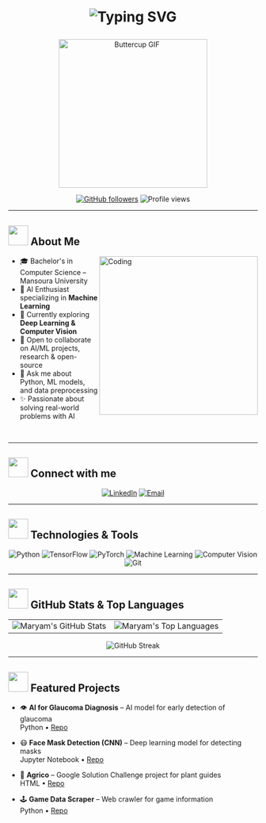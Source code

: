 # <p align="center"><img src="https://readme-typing-svg.herokuapp.com?font=Arial&size=28&duration=3000&pause=1000&color=8A2BE2&center=true&vCenter=true&width=600&lines=Hi+there%2C+I'm+Maryam+Alaa!+%F0%9F%91%8B;AI+Enthusiast+%F0%9F%A4%96;Machine+Learning+Specialist+%F0%9F%94%97;Problem+Solver+%F0%9F%92%AB" alt="Typing SVG" /></p>

<p align="center">
  <img src="https://media4.giphy.com/media/v1.Y2lkPTc5MGI3NjExY3l3YWw1Nzd6dHZpYmJvZjJrZml3enhmZmk0ZDluYjNsb2F4aGs2aiZlcD12MV9pbnRlcm5hbF9naWZfYnlfaWQmY3Q9Zw/rtuReiKtOESic/giphy.gif" alt="Buttercup GIF" width="300"/>
</p>

<div align="center">

[![GitHub followers](https://img.shields.io/github/followers/MARYAM-ALAA?style=social&label=Follow)](https://github.com/MARYAM-ALAA)
![Profile views](https://komarev.com/ghpvc/?username=MARYAM-ALAA&style=flat&label=Views&color=8A2BE2)

</div>

---

## <img src="https://media.giphy.com/media/WUlplcMpOCEmTGBtBW/giphy.gif" width="40"> About Me

<img align="right" alt="Coding" width="320" src="https://media.giphy.com/media/L1R1tvI9svkIWwpVYr/giphy.gif">

- 🎓 Bachelor's in Computer Science – Mansoura University  
- 🤖 AI Enthusiast specializing in **Machine Learning**  
- 🌱 Currently exploring **Deep Learning & Computer Vision**  
- 👯 Open to collaborate on AI/ML projects, research & open-source  
- 💬 Ask me about Python, ML models, and data preprocessing  
- ✨ Passionate about solving real-world problems with AI  

<br clear="both"/>

---

## <img src="https://media.giphy.com/media/LnQjpWaON8nhr21vNW/giphy.gif" width="40"> Connect with me

<div align="center">

[![LinkedIn](https://img.shields.io/badge/LinkedIn-8A2BE2?style=for-the-badge&logo=linkedin&logoColor=white)](https://www.linkedin.com/in/maryam-alaa204/)
[![Email](https://img.shields.io/badge/Email-Contact%20me-9370DB?style=for-the-badge&logo=gmail&logoColor=white)](mailto:maryamahmedb17@gmail.com)

</div>

---

## <img src="https://media.giphy.com/media/iY8CRBdQXODJSCERIr/giphy.gif" width="40"> Technologies & Tools

<div align="center">

![Python](https://img.shields.io/badge/-Python-8A2BE2?style=for-the-badge&logo=python&logoColor=white)
![TensorFlow](https://img.shields.io/badge/-TensorFlow-9370DB?style=for-the-badge&logo=tensorflow&logoColor=white)
![PyTorch](https://img.shields.io/badge/-PyTorch-8A2BE2?style=for-the-badge&logo=pytorch&logoColor=white)
![Machine Learning](https://img.shields.io/badge/-Machine%20Learning-9370DB?style=for-the-badge&logo=scikitlearn&logoColor=white)
![Computer Vision](https://img.shields.io/badge/-Computer%20Vision-8A2BE2?style=for-the-badge&logo=opencv&logoColor=white)
![Git](https://img.shields.io/badge/-Git-9370DB?style=for-the-badge&logo=git&logoColor=white)

</div>

---

## <img src="https://media.giphy.com/media/W5eoZHPpUx9sapR0eu/giphy.gif" width="40"> GitHub Stats & Top Languages

<div align="center">
  <table>
    <tr>
      <td>
        <img src="https://github-readme-stats.vercel.app/api?username=MARYAM-ALAA&show_icons=true&title_color=8A2BE2&icon_color=9370DB&text_color=ffffff&bg_color=0d1117&border_color=9370DB&hide_border=true&include_all_commits=true&count_private=true" alt="Maryam's GitHub Stats" />
      </td>
      <td>
        <img src="https://github-readme-stats.vercel.app/api/top-langs/?username=MARYAM-ALAA&layout=compact&title_color=8A2BE2&text_color=ffffff&bg_color=0d1117&border_color=9370DB&hide_border=true&langs_count=8" alt="Maryam's Top Languages" />
      </td>
    </tr>
  </table>
</div>

<div align="center">
  <img src="https://streak-stats.demolab.com/?user=MARYAM-ALAA&background=0D1117&ring=8A2BE2&fire=9370DB&currStreakNum=ffffff&sideNums=ffffff&currStreakLabel=9370DB&sideLabels=8A2BE2&dates=cccccc&border=9370DB&hide_border=true" alt="GitHub Streak"/>
</div>

---

## <img src="https://media.giphy.com/media/j2pOGeGYKe2xCCKwfi/giphy.gif" width="40"> Featured Projects

- 👁️ **AI for Glaucoma Diagnosis** – AI model for early detection of glaucoma  
  Python • [Repo](https://github.com/MARYAM-ALAA/AI-for-Glaucoma-Diagnosis-A-Research-Project.)

- 😷 **Face Mask Detection (CNN)** – Deep learning model for detecting masks  
  Jupyter Notebook • [Repo](https://github.com/MARYAM-ALAA/Face_Mask_CNN)

- 🌱 **Agrico** – Google Solution Challenge project for plant guides  
  HTML • [Repo](https://github.com/MARYAM-ALAA/Agrico)

- 🕹 **Game Data Scraper** – Web crawler for game information  
  Python • [Repo](https://github.com/MARYAM-ALAA/Game_Website_Scrapped_Data)
